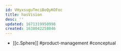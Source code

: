 ```yaml
---
id: VHyxsuguTmciBoQyKOFoc
title: hasVision
desc: ''
updated: 1671319950998
created: 1638042258046
---
```




- [[c.Sphere]] #product-management #conceptual
